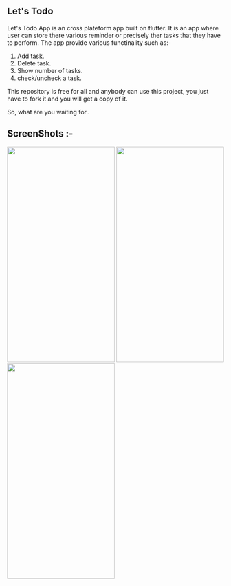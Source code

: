 ## Let's Todo 
Let's Todo App is an cross plateform app built on flutter. It is an app where user can store there various reminder or precisely ther tasks that they have to perform. The app provide various functinality such as:-

1. Add task.
2. Delete task.
3. Show number of tasks.
4. check/uncheck a task.



This repository is free for all and anybody can use this project, you just have to fork it and you will get a copy of it.

So, what are you waiting for..

## ScreenShots :-

<img src="https://user-images.githubusercontent.com/85092944/167293337-39a7aba4-ff39-406c-b413-fc4eda91dd64.jpg" width="250" height="500"> <img src="https://user-images.githubusercontent.com/85092944/167293340-1629af03-b8b4-45e3-978e-fe0237aa5b1b.jpg" width="250" height="500"> <img src="https://user-images.githubusercontent.com/85092944/167293338-9ac279b6-3bae-42ff-8f1d-dbaa045ef3aa.jpg" width="250" height="500">

